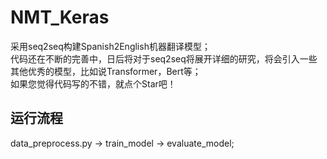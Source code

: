 # NMT_Keras
采用seq2seq构建Spanish2English机器翻译模型；<br>
代码还在不断的完善中，日后将对于seq2seq将展开详细的研究，将会引入一些其他优秀的模型，比如说Transformer，Bert等；<br>
如果您觉得代码写的不错，就点个Star吧！<br>
## 运行流程
data_preprocess.py -> train_model -> evaluate_model;<br>
